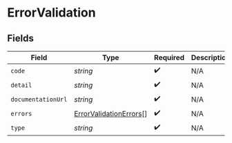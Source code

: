 # ErrorValidation


## Fields

| Field                                                                   | Type                                                                    | Required                                                                | Description                                                             |
| ----------------------------------------------------------------------- | ----------------------------------------------------------------------- | ----------------------------------------------------------------------- | ----------------------------------------------------------------------- |
| `code`                                                                  | *string*                                                                | :heavy_check_mark:                                                      | N/A                                                                     |
| `detail`                                                                | *string*                                                                | :heavy_check_mark:                                                      | N/A                                                                     |
| `documentationUrl`                                                      | *string*                                                                | :heavy_check_mark:                                                      | N/A                                                                     |
| `errors`                                                                | [ErrorValidationErrors](../../models/errors/errorvalidationerrors.md)[] | :heavy_check_mark:                                                      | N/A                                                                     |
| `type`                                                                  | *string*                                                                | :heavy_check_mark:                                                      | N/A                                                                     |